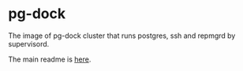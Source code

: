 # pg-dock

The image of pg-dock cluster that runs postgres, ssh and repmgrd by supervisord.

The main readme is [here](https://github.com/xcrezd/pg-dock-utils).

